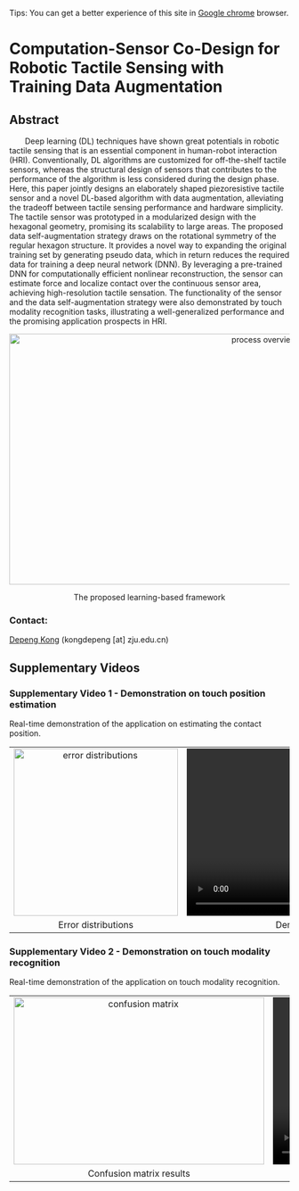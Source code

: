Tips: You can get a better experience of this site in [Google chrome](https://www.google.com/chrome) browser.

# Computation-Sensor Co-Design for Robotic Tactile Sensing with Training Data Augmentation
## Abstract
&emsp;&emsp;Deep learning (DL) techniques have shown great potentials in robotic tactile sensing that is an essential component in human-robot interaction (HRI). Conventionally, DL algorithms are customized for off-the-shelf tactile sensors, whereas the structural design of sensors that contributes to the performance of the algorithm is less considered during the design phase. Here, this paper jointly designs an elaborately shaped piezoresistive tactile sensor and a novel DL-based algorithm with data augmentation, alleviating the tradeoff between tactile sensing performance and hardware simplicity. The tactile sensor was prototyped in a modularized design with the hexagonal geometry, promising its scalability to large areas. The proposed data self-augmentation strategy draws on the rotational symmetry of the regular hexagon structure. It provides a novel way to expanding the original training set by generating pseudo data, which in return reduces the required data for training a deep neural network (DNN). By leveraging a pre-trained DNN for computationally efficient nonlinear reconstruction, the sensor can estimate force and localize contact over the continuous sensor area, achieving high-resolution tactile sensation. The functionality of the sensor and the data self-augmentation strategy were also demonstrated by touch modality recognition tasks, illustrating a well-generalized performance and the promising application prospects in HRI.

<p align='center'>
  <img src="https://honghaolyu.github.io/Computation-sensor-Co-design/images/overview.png" width="900" height="450" alt="process overview"/>
</p>
<p align='center'>
  The proposed learning-based framework
</p>

### Contact: 
[Depeng Kong](http://fsie-zju.com/team/) (kongdepeng [at] zju.edu.cn)

## Supplementary Videos
### Supplementary Video 1 - Demonstration on touch position estimation
Real-time demonstration of the application on estimating the contact position.
<table align='center'>
<tr>
<td align='center' valign="middle"> <img src="https://honghaolyu.github.io/Computation-sensor-Co-design/images/position-estimation.png" width="295" height="300" alt="error distributions"/> </td>
<td align='center' valign="middle"> <video src="https://honghaolyu.github.io/Computation-sensor-Co-design/videos/Video1.mp4" type="video/mp4" controls="controls" width="" height="300"> 您的浏览器不支持播放该视频！</video> </td>
</tr>
<tr>
<td align='center'> Error distributions </td>
<td align='center'> Demonstration on position estimation </td>
</tr>
</table>

### Supplementary Video 2 - Demonstration on touch modality recognition
Real-time demonstration of the application on touch modality recognition.
<table align='center'>
<tr>
<td align='center' valign="middle"> <img src="https://honghaolyu.github.io/Computation-sensor-Co-design/images/confusion matrix.png" width="450" height="300" alt="confusion matrix"/> </td>
<td align='center' valign="middle"> <video src="https://honghaolyu.github.io/Computation-sensor-Co-design/videos/Video2.mp4" type="video/mp4" controls="controls" width="" height="300"> 您的浏览器不支持播放该视频！</video> </td>
</tr>
<tr>
<td align='center'> Confusion matrix results </td>
<td align='center'> Demonstration on touch modality recognition </td>
</tr>
</table>
